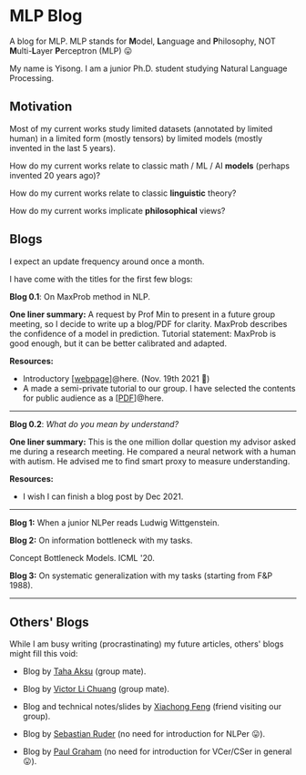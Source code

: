 # MLP Blog

A blog for MLP. MLP stands for **M**odel, **L**anguage and **P**hilosophy, NOT **M**ulti-**L**ayer **P**erceptron (MLP) 😛

My name is Yisong. I am a junior Ph.D. student studying Natural Language Processing. 



## Motivation

Most of my current works study limited datasets (annotated by limited human) in a limited form (mostly tensors) by limited models (mostly invented in the last 5 years). 

How do my current works relate to classic math / ML / AI **models** (perhaps invented 20 years ago)?

How do my current works relate to classic **linguistic** theory?

How do my current works implicate **philosophical** views?



## Blogs

I expect an update frequency around once a month.

I have come with the titles for the first few blogs:



**Blog 0.1**: On MaxProb method in NLP.

**One liner summary:** A request by Prof Min to present in a future group meeting, so I decide to write up a blog/PDF for clarity. MaxProb describes the confidence of a model in prediction. Tutorial statement: MaxProb is good enough, but it can be better calibrated and adapted. 

**Resources:**

- Introductory [[webpage](maxprob)]@here. (Nov. 19th 2021 🎉)
- A made a semi-private tutorial to our group. I have selected the contents for public audience as a [[PDF](maxprob.pdf)]@here.



---



**Blog 0.2**: *What do you mean by understand?*

**One liner summary:** This is the one million dollar question my advisor asked me during a research meeting. He compared a neural network with a human with autism. He advised me to find smart proxy to measure understanding. 

**Resources:**

- I wish I can finish a blog post by Dec 2021. 



---



**Blog 1:** When a junior NLPer reads Ludwig Wittgenstein.





**Blog 2:** On information bottleneck with my tasks.

Concept Bottleneck Models. ICML '20.



**Blog 3:** On systematic generalization with my tasks (starting from F&P 1988).



---



## Others' Blogs

While I am busy writing (procrastinating) my future articles, others' blogs might fill this void:

- Blog by [Taha Aksu](https://cuthalionn.github.io/year-archive/) (group mate). 
- Blog by [Victor Li Chuang](https://lichuangnus.github.io/posts/) (group mate).
- Blog and technical notes/slides by [Xiachong Feng](http://xcfeng.net/notes.html) (friend visiting our group).

- Blog by [Sebastian Ruder](https://ruder.io/) (no need for introduction for NLPer 😛).
- Blog by [Paul Graham](http://www.paulgraham.com/articles.html) (no need for introduction for VCer/CSer in general 😛).



